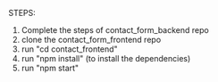 STEPS:
1. Complete the steps of contact_form_backend repo
2. clone the contact_form_frontend repo
3. run "cd contact_frontend"
4. run "npm install" (to install the dependencies)
5. run "npm start"
